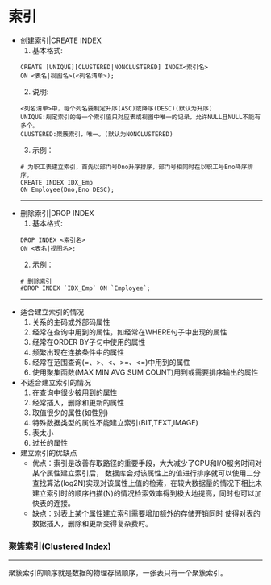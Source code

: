# 索引
+ 创建索引|CREATE INDEX
	1. 基本格式:
	```
	CREATE [UNIQUE][CLUSTERED|NONCLUSTERED] INDEX<索引名>
	ON <表名|视图名>(<列名清单>);
	```
	2. 说明:
	```
	<列名清单>中，每个列名要制定升序(ASC)或降序(DESC)(默认为升序)
	UNIQUE:规定索引的每一个索引值只对应表或视图中唯一的记录，允许NULL且NULL不能有多个。
	CLUSTERED:聚簇索引，唯一。(默认为NONCLUSTERED)

	```
	3. 示例：
	```
	# 为职工表建立索引，首先以部门号Dno升序排序，部门号相同时在以职工号Eno降序排序。
	CREATE INDEX IDX_Emp
	ON Employee(Dno,Eno DESC);
	```
	---
+ 删除索引|DROP INDEX
	1. 基本格式:
	```
	DROP INDEX <索引名>
	ON <表名|视图名>;
	```
	2. 示例：
	```
	# 删除索引
	#DROP INDEX `IDX_Emp` ON `Employee`;
	```
	---
+ 适合建立索引的情况
	1. 关系的主码或外部码属性
	2. 经常在查询中用到的属性，如经常在WHERE句子中出现的属性
	3. 经常在ORDER BY子句中使用的属性
	4. 频繁出现在连接条件中的属性
	5. 经常在范围查询(=、>、<、>=、<=)中用到的属性
	6. 使用聚集函数(MAX MIN AVG SUM COUNT)用到或需要排序输出的属性
+ 不适合建立索引的情况
	1. 在查询中很少被用到的属性
	2. 经常插入，删除和更新的属性
	3. 取值很少的属性(如性别)
	4. 特殊数据类型的属性不能建立索引(BIT,TEXT,IMAGE)
	5. 表太小
	6. 过长的属性
+ 建立索引的优缺点
	+ 优点：索引是改善存取路径的重要手段，大大减少了CPU和I/O服务时间对某个属性建立索引后，
	数据库会对该属性上的值进行排序就可以使用二分查找算法(log2N)实现对该属性上值的检索，在较大数据量的情况下相比未建立索引时的顺序扫描(N)的情况检索效率得到极大地提高，同时也可以加快表的连接。
	+ 缺点：对表上某个属性建立索引需要增加额外的存储开销同时
	使得对表的数据插入，删除和更新变得复杂费时。
	
	
### 聚簇索引(Clustered Index)
---
聚簇索引的顺序就是数据的物理存储顺序，一张表只有一个聚簇索引。

